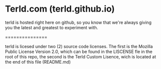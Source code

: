 Terld.com (terld.github.io)
===============

terld is hosted right here on github, so you know that we're always giving you the latest and greatest to experiment with.

===============

terld is licesed under two (2) source code licenses. The first is the Mozilla Public License Version 2.0, which can be found in the LISCENSE fle in the root of this repo, the second is the Terld Custom Lisence, wich is located at the end of this file (README.md)
